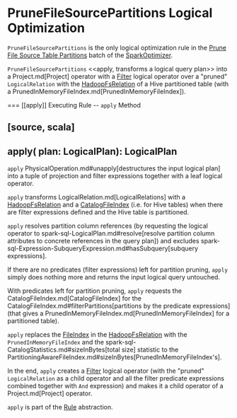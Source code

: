 # PruneFileSourcePartitions Logical Optimization

`PruneFileSourcePartitions` is the only logical optimization rule in the [Prune File Source Table Partitions](../SparkOptimizer.md#prune-file-source-table-partitions) batch of the [SparkOptimizer](../SparkOptimizer.md).

`PruneFileSourcePartitions` <<apply, transforms a logical query plan>> into a Project.md[Project] operator with a [Filter](../logical-operators/Filter.md) logical operator over a "pruned" `LogicalRelation` with the [HadoopFsRelation](../HadoopFsRelation.md) of a Hive partitioned table (with a PrunedInMemoryFileIndex.md[PrunedInMemoryFileIndex]).

=== [[apply]] Executing Rule -- `apply` Method

[source, scala]
----
apply(
  plan: LogicalPlan): LogicalPlan
----

`apply` PhysicalOperation.md#unapply[destructures the input logical plan] into a tuple of projection and filter expressions together with a leaf logical operator.

`apply` transforms LogicalRelation.md[LogicalRelations] with a [HadoopFsRelation](../HadoopFsRelation.md) and a [CatalogFileIndex](../CatalogFileIndex.md) (i.e. for Hive tables) when there are filter expressions defined and the Hive table is partitioned.

`apply` resolves partition column references (by requesting the logical operator to spark-sql-LogicalPlan.md#resolve[resolve partition column attributes to concrete references in the query plan]) and excludes spark-sql-Expression-SubqueryExpression.md#hasSubquery[subquery expressions].

If there are no predicates (filter expressions) left for partition pruning, `apply` simply does nothing more and returns the input logical query untouched.

With predicates left for partition pruning, `apply` requests the CatalogFileIndex.md[CatalogFileIndex] for the CatalogFileIndex.md#filterPartitions[partitions by the predicate expressions] (that gives a PrunedInMemoryFileIndex.md[PrunedInMemoryFileIndex] for a partitioned table).

`apply` replaces the [FileIndex](../HadoopFsRelation.md#location) in the [HadoopFsRelation](../HadoopFsRelation.md) with the `PrunedInMemoryFileIndex` and the spark-sql-CatalogStatistics.md#sizeInBytes[total size] statistic to the PartitioningAwareFileIndex.md#sizeInBytes[PrunedInMemoryFileIndex's].

In the end, `apply` creates a [Filter](../logical-operators/Filter.md) logical operator (with the "pruned" `LogicalRelation` as a child operator and all the filter predicate expressions combined together with `And` expression) and makes it a child operator of a Project.md[Project] operator.

`apply` is part of the [Rule](../catalyst/Rule.md#apply) abstraction.
